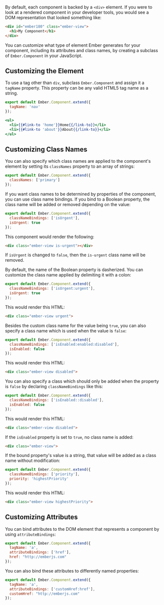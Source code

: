 By default, each component is backed by a `<div>` element. If you were
to look at a rendered component in your developer tools, you would see
a DOM representation that looked something like:

```html
<div id="ember180" class="ember-view">
  <h1>My Component</h1>
</div>
```

You can customize what type of element Ember generates for your
component, including its attributes and class names, by creating a
subclass of `Ember.Component` in your JavaScript.

## Customizing the Element

To use a tag other than `div`, subclass `Ember.Component` and assign it
a `tagName` property. This property can be any valid HTML5 tag name as a
string.

```app/components/navigation-bar.js
export default Ember.Component.extend({
  tagName: 'nav'
});
```

```app/templates/components/navigation-bar.hbs
<ul>
  <li>{{#link-to 'home'}}Home{{/link-to}}</li>
  <li>{{#link-to 'about'}}About{{/link-to}}</li>
</ul>
```

## Customizing Class Names

You can also specify which class names are applied to the component's
element by setting its `classNames` property to an array of strings:

```app/components/navigation-bar.js
export default Ember.Component.extend({
  classNames: ['primary']
});
```

If you want class names to be determined by properties of the component,
you can use class name bindings. If you bind to a Boolean property, the
class name will be added or removed depending on the value:

```app/components/todo-item.js
export default Ember.Component.extend({
  classNameBindings: ['isUrgent'],
  isUrgent: true
});
```

This component would render the following:

```html
<div class="ember-view is-urgent"></div>
```

If `isUrgent` is changed to `false`, then the `is-urgent` class name will be removed.

By default, the name of the Boolean property is dasherized. You can customize the class name
applied by delimiting it with a colon:

```app/components/todo-item.js
export default Ember.Component.extend({
  classNameBindings: ['isUrgent:urgent'],
  isUrgent: true
});
```

This would render this HTML:

```html
<div class="ember-view urgent">
```

Besides the custom class name for the value being `true`, you can also specify a class name which is used when the value is `false`:

```app/components/todo-item.js
export default Ember.Component.extend({
  classNameBindings: ['isEnabled:enabled:disabled'],
  isEnabled: false
});
```

This would render this HTML:

```html
<div class="ember-view disabled">
```

You can also specify a class which should only be added when the property is
`false` by declaring `classNameBindings` like this:

```app/components/todo-item.js
export default Ember.Component.extend({
  classNameBindings: ['isEnabled::disabled'],
  isEnabled: false
});
```

This would render this HTML:

```html
<div class="ember-view disabled">
```

If the `isEnabled` property is set to `true`, no class name is added:

```html
<div class="ember-view">
```

If the bound property's value is a string, that value will be added as a class name without
modification:

```app/components/todo-item.js
export default Ember.Component.extend({
  classNameBindings: ['priority'],
  priority: 'highestPriority'
});
```

This would render this HTML:

```html
<div class="ember-view highestPriority">
```

## Customizing Attributes

You can bind attributes to the DOM element that represents a component
by using `attributeBindings`:

```app/components/link-item.js
export default Ember.Component.extend({
  tagName: 'a',
  attributeBindings: ['href'],
  href: "http://emberjs.com"
});
```

You can also bind these attributes to differently named properties:

```app/components/link-item.js
export default Ember.Component.extend({
  tagName: 'a',
  attributeBindings: ['customHref:href'],
  customHref: "http://emberjs.com"
});
```

<!-- ### Example

Here is an example todo application that shows completed todos with a
red background:

<a class="jsbin-embed" href="http://jsbin.com/duzala/1/embed?live">JS Bin</a><script src="http://static.jsbin.com/js/embed.js"></script>

**Note:** The binding functionality in this very simple example could also be implemented without
the use of `Ember.Component` but by simply [binding element attributes](templates/binding-element-attributes) or [binding element class names](templates/binding-element-class-names). -->
